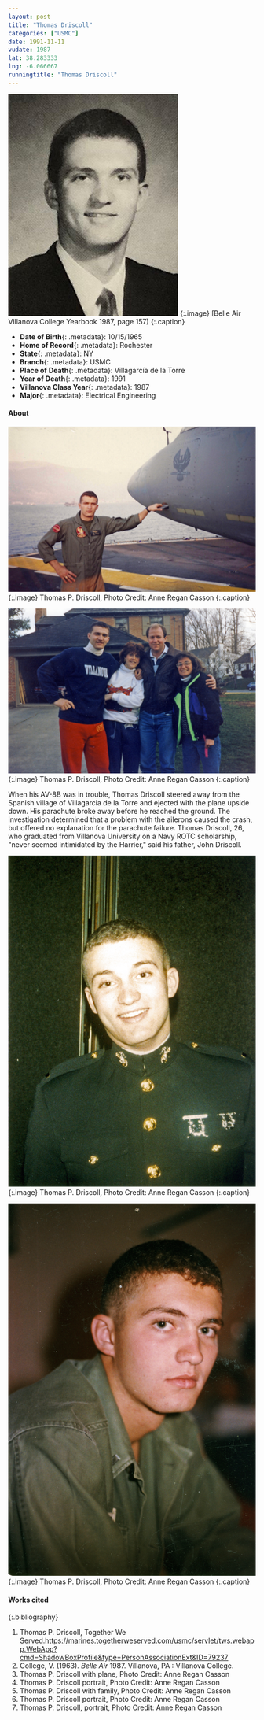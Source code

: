 ```yaml
---
layout: post
title: "Thomas Driscoll"
categories: ["USMC"]
date: 1991-11-11
vudate: 1987
lat: 38.283333
lng: -6.066667
runningtitle: "Thomas Driscoll"
---
```


![Thomas Driscoll](images/ThomasDriscollBelleAir.jpg)
   {:.image}
[Belle Air Villanova College Yearbook 1987, page 157)
  {:.caption}

* **Date of Birth**{: .metadata}: 10/15/1965
* **Home of Record**{: .metadata}: Rochester
* **State**{: .metadata}: NY
* **Branch**{: .metadata}: USMC
* **Place of Death**{: .metadata}: Villagarcía de la Torre
* **Year of Death**{: .metadata}: 1991
* **Villanova Class Year**{: .metadata}: 1987
* **Major**{: .metadata}: Electrical Engineering

#### About

![Thomas P. Driscoll, Photo Credit: Anne Regan Casson](images/ThomasDriscoll_2.jpg)
   {:.image}
Thomas P. Driscoll, Photo Credit: Anne Regan Casson
   {:.caption}

![Thomas P. Driscoll, Photo Credit: Anne Regan Casson](images/ThomasDriscoll_5.jpg)
   {:.image}
Thomas P. Driscoll, Photo Credit: Anne Regan Casson
   {:.caption}

When his AV-8B was in trouble, Thomas Driscoll steered away from the Spanish village of Villagarcia de la Torre and ejected with the plane upside down. His parachute broke away before he reached the ground. The investigation determined that a problem with the ailerons caused the crash, but offered no explanation for the parachute failure. Thomas Driscoll, 26, who graduated from Villanova University on a Navy ROTC scholarship, "never seemed intimidated by the Harrier," said his father, John Driscoll.

![Thomas P. Driscoll, Photo Credit: Anne Regan Casson](images/ThomasDriscoll_4.jpg)
   {:.image}
Thomas P. Driscoll, Photo Credit: Anne Regan Casson
   {:.caption}

![Thomas P. Driscoll, Photo Credit: Anne Regan Casson](images/ThomasDriscoll_3.jpg)
   {:.image}
Thomas P. Driscoll, Photo Credit: Anne Regan Casson
   {:.caption}

#### Works cited

{:.bibliography}

1. Thomas P. Driscoll, Together We Served.<https://marines.togetherweserved.com/usmc/servlet/tws.webapp.WebApp?cmd=ShadowBoxProfile&type=PersonAssociationExt&ID=79237>
2. College, V. (1963). _Belle Air_ 1987. Villanova, PA : Villanova College.
2. Thomas P. Driscoll with plane, Photo Credit: Anne Regan Casson
3. Thomas P. Driscoll portrait, Photo Credit: Anne Regan Casson
4. Thomas P. Driscoll with family, Photo Credit: Anne Regan Casson
5. Thomas P. Driscoll portrait, Photo Credit: Anne Regan Casson
6. Thomas P. Driscoll, portrait, Photo Credit: Anne Regan Casson
